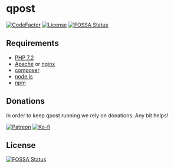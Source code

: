 # qpost

[![CodeFactor](https://www.codefactor.io/repository/github/qpost/qpost/badge)](https://www.codefactor.io/repository/github/qpost/qpost)
[![License](https://img.shields.io/github/license/qpost/qpost.svg)](https://github.com/qpost/qpost)
[![FOSSA Status](https://app.fossa.com/api/projects/git%2Bgithub.com%2Fqpost%2Fqpost.svg?type=shield)](https://app.fossa.com/projects/git%2Bgithub.com%2Fqpost%2Fqpost?ref=badge_shield)

## Requirements
- [PHP 7.2](https://php.net/)
- [Apache](https://httpd.apache.org/) or [nginx](https://nginx.org/)
- [composer](https://getcomposer.org)
- [node.js](https://nodejs.org)
- [npm](https://www.npmjs.com/)

## Donations

In order to keep qpost running we rely on donations. Any bit helps!

[![Patreon](https://i.imgur.com/uA0sqOs.png)](https://patreon.com/Zeryther)
[![Ko-fi](https://i.imgur.com/8quFPiK.png)](https://ko-fi.com/Zeryther)


## License
[![FOSSA Status](https://app.fossa.com/api/projects/git%2Bgithub.com%2Fqpost%2Fqpost.svg?type=large)](https://app.fossa.com/projects/git%2Bgithub.com%2Fqpost%2Fqpost?ref=badge_large)